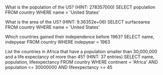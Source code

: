 What is the population of the US? (HINT: 278357000)
SELECT population 
FROM country
WHERE name = 'United States'

What is the area of the US? (HINT: 9.36352e+06)
SELECT surfacearea
FROM country
WHERE name = 'United States'

Which countries gained their independence before 1963?
SELECT name, indepyear
FROM country
WHERE indepyear < 1963

List the countries in Africa that have a population smaller than 30,000,000 and a life expectancy of more than 45? (HINT: 37 entries)
SELECT name, population, lifeexpectancy
FROM country
WHERE continent = 'Africa' AND population <= 30000000 AND lifeexpectancy >= 45